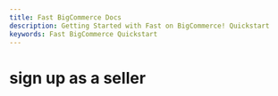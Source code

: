 ```yaml
---
title: Fast BigCommerce Docs
description: Getting Started with Fast on BigCommerce! Quickstart
keywords: Fast BigCommerce Quickstart
---
```


# sign up as a seller
